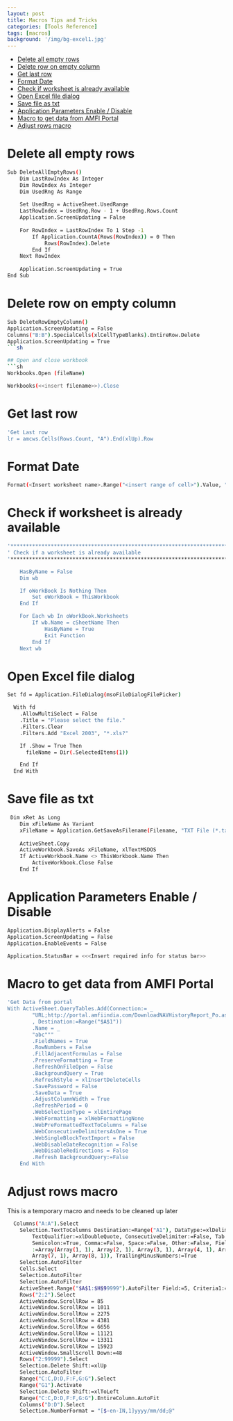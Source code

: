 ```yaml
---
layout: post
title: Macros Tips and Tricks
categories: [Tools Reference]
tags: [macros]
background: '/img/bg-excel1.jpg'
---
```


- [Delete all empty rows](#delete-all-empty-rows)
- [Delete row on empty column](#delete-row-on-empty-column)
- [Get last row](#get-last-row)
- [Format Date](#format-date)
- [Check if worksheet is already available](#check-if-worksheet-is-already-available)
- [Open Excel file dialog](#open-excel-file-dialog)
- [Save file as txt](#save-file-as-txt)
- [Application Parameters Enable / Disable](#application-parameters-enable--disable)
- [Macro to get data from AMFI Portal](#macro-to-get-data-from-amfi-portal)
- [Adjust rows macro](#adjust-rows-macro)


# Delete all empty rows
```sh
Sub DeleteAllEmptyRows()
    Dim LastRowIndex As Integer
    Dim RowIndex As Integer
    Dim UsedRng As Range
 
    Set UsedRng = ActiveSheet.UsedRange
    LastRowIndex = UsedRng.Row - 1 + UsedRng.Rows.Count
    Application.ScreenUpdating = False
 
    For RowIndex = LastRowIndex To 1 Step -1
        If Application.CountA(Rows(RowIndex)) = 0 Then
            Rows(RowIndex).Delete
        End If
    Next RowIndex
 
    Application.ScreenUpdating = True
End Sub
```
# Delete row on empty column
```sh
Sub DeleteRowEmptyColumn()
Application.ScreenUpdating = False
Columns("B:B").SpecialCells(xlCellTypeBlanks).EntireRow.Delete
Application.ScreenUpdating = True
```sh

## Open and close workbook
```sh
Workbooks.Open (fileName)

Workbooks(<<insert filename>>).Close
```
# Get last row
```sh
'Get Last row
lr = amcws.Cells(Rows.Count, "A").End(xlUp).Row
```

# Format Date
```sh
Format(<Insert worksheet name>.Range("<insert range of cell>").Value, "dd-mmm-yyyy")
```

# Check if worksheet is already available
```sh
'***********************************************************************************************************'
' Check if a worksheet is already available
'***********************************************************************************************************'

    HasByName = False
    Dim wb

    If oWorkBook Is Nothing Then
        Set oWorkBook = ThisWorkbook
    End If

    For Each wb In oWorkBook.Worksheets
        If wb.Name = cSheetName Then
            HasByName = True
            Exit Function
        End If
    Next wb
```
# Open Excel file dialog
```sh
Set fd = Application.FileDialog(msoFileDialogFilePicker)

  With fd
    .AllowMultiSelect = False
    .Title = "Please select the file."
    .Filters.Clear
    .Filters.Add "Excel 2003", "*.xls?"

    If .Show = True Then
      fileName = Dir(.SelectedItems(1))

    End If
  End With
```
# Save file as txt
```sh
 Dim xRet As Long
    Dim xFileName As Variant
    xFileName = Application.GetSaveAsFilename(Filename, "TXT File (*.txt), *.txt")
   
    ActiveSheet.Copy
    ActiveWorkbook.SaveAs xFileName, xlTextMSDOS
    If ActiveWorkbook.Name <> ThisWorkbook.Name Then
        ActiveWorkbook.Close False
    End If
```
# Application Parameters Enable / Disable
```sh
Application.DisplayAlerts = False
Application.ScreenUpdating = False
Application.EnableEvents = False

Application.StatusBar = <<<Insert required info for status bar>>
```

# Macro to get data from AMFI Portal
```sh
'Get Data from portal
With ActiveSheet.QueryTables.Add(Connection:= _
        "URL;http://portal.amfiindia.com/DownloadNAVHistoryReport_Po.aspx?" & url & "" _
        , Destination:=Range("$A$1"))
        .Name = _
        "abc"""
        .FieldNames = True
        .RowNumbers = False
        .FillAdjacentFormulas = False
        .PreserveFormatting = True
        .RefreshOnFileOpen = False
        .BackgroundQuery = True
        .RefreshStyle = xlInsertDeleteCells
        .SavePassword = False
        .SaveData = True
        .AdjustColumnWidth = True
        .RefreshPeriod = 0
        .WebSelectionType = xlEntirePage
        .WebFormatting = xlWebFormattingNone
        .WebPreFormattedTextToColumns = False
        .WebConsecutiveDelimitersAsOne = True
        .WebSingleBlockTextImport = False
        .WebDisableDateRecognition = False
        .WebDisableRedirections = False
        .Refresh BackgroundQuery:=False
    End With
```

# Adjust rows macro
This is a temporary macro and needs to be cleaned up later
```sh
  Columns("A:A").Select
    Selection.TextToColumns Destination:=Range("A1"), DataType:=xlDelimited, _
        TextQualifier:=xlDoubleQuote, ConsecutiveDelimiter:=False, Tab:=False, _
        Semicolon:=True, Comma:=False, Space:=False, Other:=False, FieldInfo _
        :=Array(Array(1, 1), Array(2, 1), Array(3, 1), Array(4, 1), Array(5, 1), Array(6, 1), _
        Array(7, 1), Array(8, 1)), TrailingMinusNumbers:=True
    Selection.AutoFilter
    Cells.Select
    Selection.AutoFilter
    Selection.AutoFilter
    ActiveSheet.Range("$A$1:$H$99999").AutoFilter Field:=5, Criteria1:="="
    Rows("2:2").Select
    ActiveWindow.ScrollRow = 85
    ActiveWindow.ScrollRow = 1011
    ActiveWindow.ScrollRow = 2275
    ActiveWindow.ScrollRow = 4381
    ActiveWindow.ScrollRow = 6656
    ActiveWindow.ScrollRow = 11121
    ActiveWindow.ScrollRow = 13311
    ActiveWindow.ScrollRow = 15923
    ActiveWindow.SmallScroll Down:=48
    Rows("2:99999").Select
    Selection.Delete Shift:=xlUp
    Selection.AutoFilter
    Range("C:C,D:D,F:F,G:G").Select
    Range("G1").Activate
    Selection.Delete Shift:=xlToLeft
    Range("C:C,D:D,F:F,G:G").EntireColumn.AutoFit
    Columns("D:D").Select
    Selection.NumberFormat = "[$-en-IN,1]yyyy/mm/dd;@"
```
